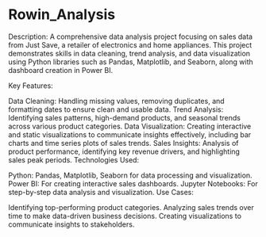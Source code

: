 # Rowin_Analysis
Description:
A comprehensive data analysis project focusing on sales data from Just Save, a retailer of electronics and home appliances. This project demonstrates skills in data cleaning, trend analysis, and data visualization using Python libraries such as Pandas, Matplotlib, and Seaborn, along with dashboard creation in Power BI.

Key Features:

Data Cleaning: Handling missing values, removing duplicates, and formatting dates to ensure clean and usable data.
Trend Analysis: Identifying sales patterns, high-demand products, and seasonal trends across various product categories.
Data Visualization: Creating interactive and static visualizations to communicate insights effectively, including bar charts and time series plots of sales trends.
Sales Insights: Analysis of product performance, identifying key revenue drivers, and highlighting sales peak periods.
Technologies Used:

Python: Pandas, Matplotlib, Seaborn for data processing and visualization.
Power BI: For creating interactive sales dashboards.
Jupyter Notebooks: For step-by-step data analysis and visualization.
Use Cases:

Identifying top-performing product categories.
Analyzing sales trends over time to make data-driven business decisions.
Creating visualizations to communicate insights to stakeholders.

